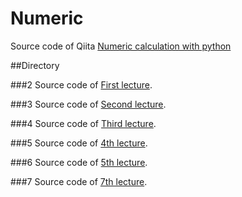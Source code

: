 # Numeric
Source code of Qiita [Numeric calculation with python](https://qiita.com/Y_F_Acoustics/items/a7a9a5c652c31799bbe1)

##Directory

###2
Source code of [First lecture](https://qiita.com/Y_F_Acoustics/items/a7a9a5c652c31799bbe1).

###3
Source code of [Second lecture](https://qiita.com/Y_F_Acoustics/items/4b1ee5c046870796b919).

###4
Source code of [Third lecture](https://qiita.com/Y_F_Acoustics/items/b0c9e055304c7d6ab4b1).

###5
Source code of [4th lecture](https://qiita.com/Y_F_Acoustics/items/9288f614c23085db2d9b).

###6
Source code of [5th lecture](https://qiita.com/Y_F_Acoustics/items/b386ff8da11e2c912712).

###7
Source code of [7th lecture]().
